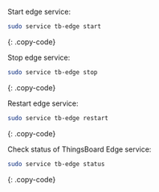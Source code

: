
Start edge service:
```bash
sudo service tb-edge start
```
{: .copy-code}

Stop edge service:
```bash
sudo service tb-edge stop
```
{: .copy-code}

Restart edge service:
```bash
sudo service tb-edge restart
```
{: .copy-code}

Check status of ThingsBoard Edge service:
```bash
sudo service tb-edge status
```
{: .copy-code}
